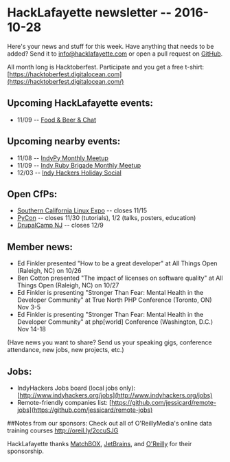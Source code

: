 # HackLafayette newsletter -- 2016-10-28

Here's your news and stuff for this week. Have anything that needs to be added? Send it to info@hacklafayette.com or open a pull request on [GitHub](https://github.com/hacklafayette/newsletter).

All month long is Hacktoberfest. Participate and you get a free t-shirt: [https://hacktoberfest.digitalocean.com](https://hacktoberfest.digitalocean.com/)

## Upcoming HackLafayette events:

* 11/09 -- [Food & Beer & Chat](https://www.meetup.com/hacklafayette/events/qjsqplyvpbmb/)

## Upcoming nearby events:

* 11/08 -- [IndyPy Monthly Meetup](https://www.meetup.com/indypy/events/228228293/)
* 11/09 -- [Indy Ruby Brigade Monthly Meetup](https://www.meetup.com/indyrb/events/234999290/)
* 12/03 -- [Indy Hackers Holiday Social](http://www.indyhackers.org/holiday-social-2016/)

## Open CfPs:
* [Southern California Linux Expo](https://www.socallinuxexpo.org/scale/15x/cfp) -- closes 11/15
* [PyCon](https://us.pycon.org/2017/speaking/) -- closes 11/30 (tutorials), 1/2 (talks, posters, education)
* [DrupalCamp NJ](https://www.drupalcampnj.org/program/sessions/propose) -- closes 12/9

## Member news:
* Ed Finkler presented "How to be a great developer" at All Things Open (Raleigh, NC) on 10/26
* Ben Cotton presented "The impact of licenses on software quality" at All Things Open (Raleigh, NC) on 10/27
* Ed Finkler is presenting "Stronger Than Fear: Mental Health in the Developer Community" at True North PHP Conference (Toronto, ON) Nov 3-5
* Ed Finkler is presenting "Stronger Than Fear: Mental Health in the Developer Community" at php[world] Conference (Washington, D.C.) Nov 14-18

(Have news you want to share? Send us your speaking gigs, conference attendance, new jobs, new projects, etc.)

## Jobs:
* IndyHackers Jobs board (local jobs only): [http://www.indyhackers.org/jobs](http://www.indyhackers.org/jobs)
* Remote-friendly companies list: [https://github.com/jessicard/remote-jobs](https://github.com/jessicard/remote-jobs)

##Notes from our sponsors:
Check out all of O'ReillyMedia's online data training courses http://oreil.ly/2ccuSJG

HackLafayette thanks [MatchBOX](http://matchboxstudio.org/), [JetBrains](https://www.jetbrains.com/), and [O'Reilly](http://www.oreilly.com/) for their sponsorship.
